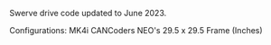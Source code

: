 Swerve drive code updated to June 2023. 

Configurations:
  MK4i
  CANCoders
  NEO's
  29.5 x 29.5 Frame (Inches)
